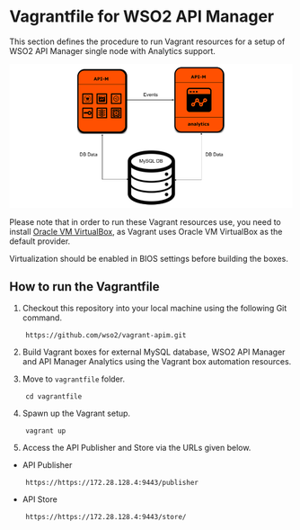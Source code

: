 # Vagrantfile for WSO2 API Manager


This section defines the procedure to run Vagrant resources for a setup of WSO2 API Manager single
node with Analytics support.

![Deployment architecture](deployment-diagram.png)

Please note that in order to run these Vagrant resources use, you need to install
[Oracle VM VirtualBox](http://www.oracle.com/technetwork/server-storage/virtualbox/downloads/index.html),
as Vagrant uses Oracle VM VirtualBox as the default provider.

Virtualization should be enabled in BIOS settings before building the boxes.

## How to run the Vagrantfile

1. Checkout this repository into your local machine using the following Git command.

```
    https://github.com/wso2/vagrant-apim.git
```

2. Build Vagrant boxes for external MySQL database, WSO2 API Manager and API Manager Analytics using the Vagrant box automation resources.

3. Move to `vagrantfile` folder.

```
    cd vagrantfile
```
4. Spawn up the Vagrant setup.

```
    vagrant up
```

5. Access the API Publisher and Store via the URLs given below.

* API Publisher

```
    https://https://172.28.128.4:9443/publisher
```

* API Store

```
    https://https://172.28.128.4:9443/store/
```